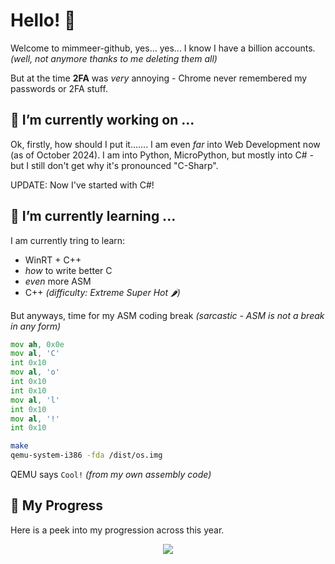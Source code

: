 # Hello! 👋
Welcome to mimmeer-github, yes... yes... I know I have a billion accounts. *(well, not anymore thanks to me deleting them all)*

But at the time **2FA** was *very* annoying - Chrome never remembered my passwords or 2FA stuff.

## 🔭 I’m currently working on ...
Ok, firstly, how should I put it....... I am even *far* into Web Development now (as of October 2024).
I am into Python, MicroPython, but mostly into C# - but I still don't get why it's pronounced "C-Sharp".

UPDATE: Now I've started with C#!

## 🌱 I’m currently learning ...
I am currently tring to learn:
- WinRT + C++
- *how* to write better C
- *even* more ASM
- C++ *(difficulty: Extreme Super Hot 🌶)*

But anyways, time for my ASM coding break *(sarcastic - ASM is not a break in any form)*

```asm
mov ah, 0x0e
mov al, 'C'
int 0x10
mov al, 'o'
int 0x10
int 0x10
mov al, 'l'
int 0x10
mov al, '!'
int 0x10
```
```bash
make
qemu-system-i386 -fda /dist/os.img
```
QEMU says `Cool!`  *(from my own assembly code)*

## 🚀 My Progress
Here is a peek into my progression across this year.
<p align="center"><img src="https://github-readme-stats.vercel.app/api?username=mimmeer-github&theme=github_dark&show_icons=true%29]%28https://github.com/anuraghazra/github-readme-stats" /></p>
